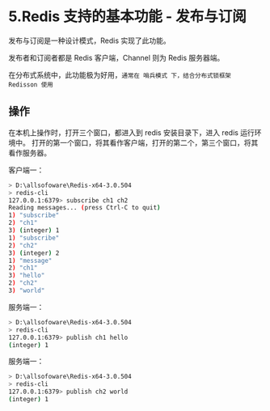 # 5.Redis 支持的基本功能 - 发布与订阅

发布与订阅是一种设计模式，Redis 实现了此功能。

发布者和订阅者都是 Redis 客户端，Channel 则为 Redis 服务器端。

在分布式系统中，此功能极为好用，`通常在 哨兵模式 下，结合分布式锁框架 Redisson 使用`

## 操作

在本机上操作时，打开三个窗口，都进入到 redis 安装目录下，进入 redis 运行环境中。
打开的第一个窗口，将其看作客户端，打开的第二个，第三个窗口，将其看作服务器。

客户端一：

```bash
> D:\allsofoware\Redis-x64-3.0.504
> redis-cli
127.0.0.1:6379> subscribe ch1 ch2
Reading messages... (press Ctrl-C to quit)
1) "subscribe"
2) "ch1"
3) (integer) 1
1) "subscribe"
2) "ch2"
3) (integer) 2
1) "message"
2) "ch1"
3) "hello"
2) "ch2"
3) "world"
```

服务端一：

```bash
> D:\allsofoware\Redis-x64-3.0.504
> redis-cli
127.0.0.1:6379> publish ch1 hello
(integer) 1
```

服务端一：

```bash
> D:\allsofoware\Redis-x64-3.0.504
> redis-cli
127.0.0.1:6379> publish ch2 world
(integer) 1
```
